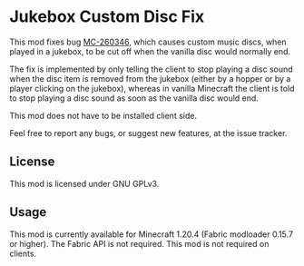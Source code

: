 # Jukebox Custom Disc Fix

This mod fixes bug [MC-260346](https://bugs.mojang.com/browse/MC-260346), which causes custom music
discs, when played in a jukebox, to be cut off when the vanilla disc would normally end.

The fix is implemented by only telling the client to stop playing a disc sound when the disc item is removed 
from the jukebox (either by a hopper or by a player clicking on the jukebox), whereas in vanilla
Minecraft the client is told to stop playing a disc sound as soon as the vanilla disc would end.

This mod does not have to be installed client side.

Feel free to report any bugs, or suggest new features, at the issue tracker.

## License

This mod is licensed under GNU GPLv3.

## Usage

This mod is currently available for Minecraft 1.20.4 (Fabric modloader 0.15.7 or higher).
The Fabric API is not required. This mod is not required on clients.
